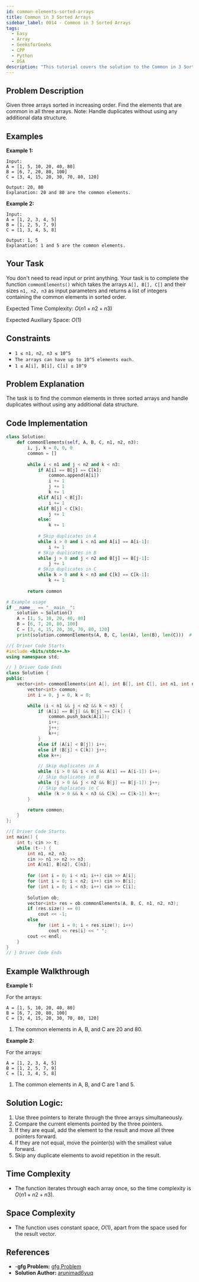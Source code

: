 ```yaml
---
id: common-elements-sorted-arrays
title: Common in 3 Sorted Arrays
sidebar_label: 0014 - Common in 3 Sorted Arrays
tags:
  - Easy
  - Array
  - GeeksforGeeks
  - CPP
  - Python
  - DSA
description: "This tutorial covers the solution to the Common in 3 Sorted Arrays problem from the GeeksforGeeks website, featuring implementations in Python and C++."
---
```


## Problem Description

Given three arrays sorted in increasing order. Find the elements that are common in all three arrays. Note: Handle duplicates without using any additional data structure.

## Examples

**Example 1:**

```
Input: 
A = [1, 5, 10, 20, 40, 80]
B = [6, 7, 20, 80, 100]
C = [3, 4, 15, 20, 30, 70, 80, 120]

Output: 20, 80
Explanation: 20 and 80 are the common elements.
```

**Example 2:**

```
Input:
A = [1, 2, 3, 4, 5]
B = [1, 2, 5, 7, 9]
C = [1, 3, 4, 5, 8]

Output: 1, 5
Explanation: 1 and 5 are the common elements.
```

## Your Task

You don't need to read input or print anything. Your task is to complete the function `commonElements()` which takes the arrays `A[], B[], C[]` and their sizes `n1, n2, n3` as input parameters and returns a list of integers containing the common elements in sorted order.

Expected Time Complexity: $O(n1 + n2 + n3)$

Expected Auxiliary Space: $O(1)$

## Constraints

* `1 ≤ n1, n2, n3 ≤ 10^5`
* `The arrays can have up to 10^5 elements each.`
* `1 ≤ A[i], B[i], C[i] ≤ 10^9`

## Problem Explanation

The task is to find the common elements in three sorted arrays and handle duplicates without using any additional data structure.

## Code Implementation

<Tabs>
  <TabItem value="Python" label="Python" default>
  <SolutionAuthor name="@arunimad6yuq"/>

  ```py
  class Solution:
      def commonElements(self, A, B, C, n1, n2, n3):
          i, j, k = 0, 0, 0
          common = []
          
          while i < n1 and j < n2 and k < n3:
              if A[i] == B[j] == C[k]:
                  common.append(A[i])
                  i += 1
                  j += 1
                  k += 1
              elif A[i] < B[j]:
                  i += 1
              elif B[j] < C[k]:
                  j += 1
              else:
                  k += 1
              
              # Skip duplicates in A
              while i > 0 and i < n1 and A[i] == A[i-1]:
                  i += 1
              # Skip duplicates in B
              while j > 0 and j < n2 and B[j] == B[j-1]:
                  j += 1
              # Skip duplicates in C
              while k > 0 and k < n3 and C[k] == C[k-1]:
                  k += 1
          
          return common

  # Example usage
  if __name__ == "__main__":
      solution = Solution()
      A = [1, 5, 10, 20, 40, 80]
      B = [6, 7, 20, 80, 100]
      C = [3, 4, 15, 20, 30, 70, 80, 120]
      print(solution.commonElements(A, B, C, len(A), len(B), len(C)))  # Expected output: [20, 80]
  ```

  </TabItem>
  <TabItem value="C++" label="C++">
  <SolutionAuthor name="@arunimad6yuq"/>

  ```cpp
  //{ Driver Code Starts
  #include <bits/stdc++.h>
  using namespace std;

  // } Driver Code Ends
  class Solution {
  public:    
      vector<int> commonElements(int A[], int B[], int C[], int n1, int n2, int n3) {
          vector<int> common;
          int i = 0, j = 0, k = 0;

          while (i < n1 && j < n2 && k < n3) {
              if (A[i] == B[j] && B[j] == C[k]) {
                  common.push_back(A[i]);
                  i++;
                  j++;
                  k++;
              }
              else if (A[i] < B[j]) i++;
              else if (B[j] < C[k]) j++;
              else k++;

              // Skip duplicates in A
              while (i > 0 && i < n1 && A[i] == A[i-1]) i++;
              // Skip duplicates in B
              while (j > 0 && j < n2 && B[j] == B[j-1]) j++;
              // Skip duplicates in C
              while (k > 0 && k < n3 && C[k] == C[k-1]) k++;
          }

          return common;
      }
  };

  //{ Driver Code Starts.
  int main() {
      int t; cin >> t;
      while (t--) {
          int n1, n2, n3; 
          cin >> n1 >> n2 >> n3;
          int A[n1], B[n2], C[n3];
          
          for (int i = 0; i < n1; i++) cin >> A[i];
          for (int i = 0; i < n2; i++) cin >> B[i];
          for (int i = 0; i < n3; i++) cin >> C[i];
          
          Solution ob;
          vector<int> res = ob.commonElements(A, B, C, n1, n2, n3);
          if (res.size() == 0) 
              cout << -1;
          else
              for (int i = 0; i < res.size(); i++) 
                  cout << res[i] << " "; 
          cout << endl;
      }
  }
  // } Driver Code Ends
  ```

  </TabItem>
</Tabs>

## Example Walkthrough

**Example 1:**

For the arrays:
```
A = [1, 5, 10, 20, 40, 80]
B = [6, 7, 20, 80, 100]
C = [3, 4, 15, 20, 30, 70, 80, 120]
```

1. The common elements in A, B, and C are 20 and 80.

**Example 2:**

For the arrays:
```
A = [1, 2, 3, 4, 5]
B = [1, 2, 5, 7, 9]
C = [1, 3, 4, 5, 8]
```

1. The common elements in A, B, and C are 1 and 5.

## Solution Logic:

1. Use three pointers to iterate through the three arrays simultaneously.
2. Compare the current elements pointed by the three pointers.
3. If they are equal, add the element to the result and move all three pointers forward.
4. If they are not equal, move the pointer(s) with the smallest value forward.
5. Skip any duplicate elements to avoid repetition in the result.

## Time Complexity

* The function iterates through each array once, so the time complexity is $O(n1 + n2 + n3)$.

## Space Complexity

* The function uses constant space, $O(1)$, apart from the space used for the result vector.

## References

- -**gfg Problem:** [gfg Problem](https://www.geeksforgeeks.org/problems/common-elements1132/1)
- **Solution Author:** [arunimad6yuq](https://www.geeksforgeeks.org/user/arunimad6yuq/)

